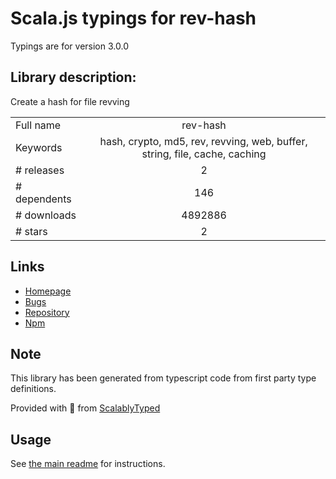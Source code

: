 
# Scala.js typings for rev-hash

Typings are for version 3.0.0

## Library description:
Create a hash for file revving

|                    |                 |
| ------------------ | :-------------: |
| Full name          | rev-hash |
| Keywords           | hash, crypto, md5, rev, revving, web, buffer, string, file, cache, caching |
| # releases         | 2 |
| # dependents       | 146 |
| # downloads        | 4892886 |
| # stars            | 2 |

## Links
- [Homepage](https://github.com/sindresorhus/rev-hash#readme)
- [Bugs](https://github.com/sindresorhus/rev-hash/issues)
- [Repository](https://github.com/sindresorhus/rev-hash)
- [Npm](https://www.npmjs.com/package/rev-hash)
    


## Note
This library has been generated from typescript code from first party type definitions.

Provided with :purple_heart: from [ScalablyTyped](https://github.com/oyvindberg/ScalablyTyped)

## Usage
See [the main readme](../../readme.md) for instructions.



